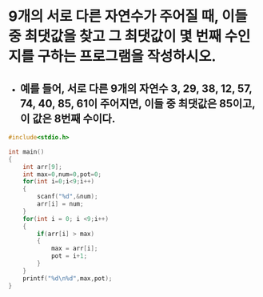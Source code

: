 # 9개의 서로 다른 자연수가 주어질 때, 이들 중 최댓값을 찾고 그 최댓값이 몇 번째 수인지를 구하는 프로그램을 작성하시오.

+ ## 예를 들어, 서로 다른 9개의 자연수 3, 29, 38, 12, 57, 74, 40, 85, 61이 주어지면, 이들 중 최댓값은 85이고, 이 값은 8번째 수이다.


```c
#include<stdio.h>

int main()
{
    int arr[9];
    int max=0,num=0,pot=0;
    for(int i=0;i<9;i++)
    {
        scanf("%d",&num);
        arr[i] = num;
    }
    for(int i = 0; i <9;i++)
    {
        if(arr[i] > max)
        {
            max = arr[i];
            pot = i+1;
        } 
    }
    printf("%d\n%d",max,pot);
}
```